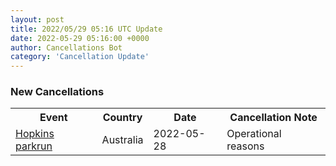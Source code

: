 ```yaml
---
layout: post
title: 2022/05/29 05:16 UTC Update
date: 2022-05-29 05:16:00 +0000
author: Cancellations Bot
category: 'Cancellation Update'
---
```


<h3>New Cancellations</h3>
<div class='hscrollable'>
<table style='width: 100%'>
    <tr>
        <th>Event</th>
        <th>Country</th>
        <th>Date</th>
        <th>Cancellation Note</th>
    </tr>
    <tr>
        <td><a href="">Hopkins parkrun</a></td>
        <td>Australia</td>
        <td>2022-05-28</td>
        <td>Operational reasons</td>
    </tr>
</table>
</div>
